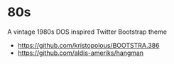 # 80s

A vintage 1980s DOS inspired Twitter Bootstrap theme

- https://github.com/kristopolous/BOOTSTRA.386
- https://github.com/aldis-ameriks/hangman
